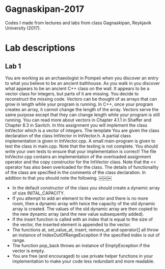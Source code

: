 # Gagnaskipan-2017
Codes I made from lectures and labs from class Gagnaskipan, Reykjavik University (2017).

# Lab descriptions
## Lab 1
You are working as an archaeologist in Pompeii when you discover an entry to what you believe to be an ancient bathhouse. As you walk in you discover what appears to be an ancient C++ class on the wall.
It appears to be a vector class for integers, but parts of it are missing. You decide to reconstruct the missing code.
Vectors can be thought of as arrays that can grow in length while your program is running. In C++, once your program creates an array, it cannot change the length of the array. Vectors serve the same purpose except that they can change length while your program is still running. You can read more about vectors in Chapter 4.1.1 in Shaffer and Chapter 8.3 in Savitch.
In this assignment you will implement the class IntVector which is a vector of integers. The template
You are given the class declaration of the class IntVector in IntVector.h. A partial class implementation is given in IntVector.cpp. A small main-program is given to test the class in main.cpp. Note that the testing is not complete. You should write your own tests to ensure that your implementation is correct!
The file IntVector.cpp contains an implementation of the overloaded assignment operator and the copy constructor for the IntVector class. Note that the << operator has also been overloaded for the class.
The details of functionality of the class are specified in the comments of the class declaration. In addition to that you should note the following.
￼￼￼
* In the default constructor of the class you should create a dynamic array of size INITAL_CAPACITY.
* If you attempt to add an element to the vector and there is no more room, then a dynamic array with twice the capacity of the old dynamic array is created. The values of the old dynamic array are
then copied to the new dynamic array (and the new value subsequently added).
* If the insert function is called with an index that is equal to the size of the vector, the inserted element
is appended to the vector.
* The functions at, set_value_at, insert, remove_at and operator[] all throw an instance of IndexOutOfRangeException
if the specified index is out of range.
* The function pop_back throws an instance of EmptyException if the vector is empty.
* You are free (and encouraged) to use private helper functions in your implementation to make your
code less redundant and more readable.
